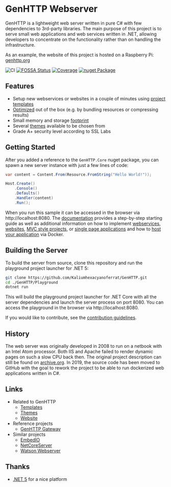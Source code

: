 # GenHTTP Webserver

GenHTTP is a lightweight web server written in pure C# with few dependencies to 3rd-party libraries. The main purpose of this project is to serve small web applications and web services written in .NET, allowing developers to concentrate on the functionality rather than on handling the infrastructure.

As an example, the website of this project is hosted on a Raspberry Pi: [genhttp.org](https://genhttp.org/)

![CI](https://github.com/Kaliumhexacyanoferrat/GenHTTP/workflows/Build/badge.svg) [![FOSSA Status](https://app.fossa.com/api/projects/git%2Bgithub.com%2FKaliumhexacyanoferrat%2FGenHTTP.svg?type=shield)](https://app.fossa.com/projects/git%2Bgithub.com%2FKaliumhexacyanoferrat%2FGenHTTP?ref=badge_shield) [![Coverage](https://sonarcloud.io/api/project_badges/measure?project=GenHTTP&metric=coverage)](https://sonarcloud.io/dashboard?id=GenHTTP) [![nuget Package](https://img.shields.io/nuget/v/GenHTTP.Core.svg)](https://www.nuget.org/packages/GenHTTP.Core/)

## Features

- Setup new webservices or websites in a couple of minutes using [project templates](https://www.nuget.org/packages/GenHTTP.Templates/)
- [Optimized](https://genhttp.org/features) out of the box (e.g. by bundling resources or compressing results)
- Small memory and storage [footprint](https://genhttp.org/features#footprint)
- Several [themes](https://github.com/Kaliumhexacyanoferrat/GenHTTP.Themes) available to be chosen from 
- Grade A+ security level according to SSL Labs

## Getting Started

After you added a reference to the `GenHTTP.Core` nuget package, you can spawn a new server instance with just a few lines of code:

```csharp
var content = Content.From(Resource.FromString("Hello World!"));

Host.Create()
    .Console()
    .Defaults()
    .Handler(content)
    .Run();
```

When you run this sample it can be accessed in the browser via http://localhost:8080. The [documentation](https://genhttp.org/documentation/) provides a step-by-step starting guide as well as additional information on how to implement [webservices](https://genhttp.org/documentation/content/webservices), [websites](https://genhttp.org/documentation/content/websites), [MVC style projects](https://genhttp.org/documentation/content/controllers), or [single page applications](https://genhttp.org/documentation/content/single-page-applications) and how to [host your application](https://genhttp.org/documentation/hosting/) via Docker.

## Building the Server

To build the server from source, clone this repository and run the playground project launcher for .NET 5:

```sh
git clone https://github.com/Kaliumhexacyanoferrat/GenHTTP.git
cd ./GenHTTP/Playground
dotnet run
```

This will build the playground project launcher for .NET Core with all the server dependencies and launch the server process on port 8080. You can access the playground in the browser via http://localhost:8080.

If you would like to contribute, see the [contribution guidelines](https://github.com/Kaliumhexacyanoferrat/GenHTTP/blob/master/CONTRIBUTING.md).

## History

The web server was originally developed in 2008 to run on a netbook with an Intel Atom processor. Both IIS and Apache failed to render dynamic pages on such a slow CPU back then. The original project description can still be found on [archive.org](https://web.archive.org/web/20100706192130/http://gene.homeip.net/GenHTTPWebsite/). In 2019, the source code has been moved to GitHub with the goal to rework the project to be able to run dockerized web applications written in C#.

## Links

- Related to GenHTTP
  - [Templates](https://github.com/Kaliumhexacyanoferrat/GenHTTP.Templates)
  - [Themes](https://github.com/Kaliumhexacyanoferrat/GenHTTP.Themes)
  - [Website](https://github.com/Kaliumhexacyanoferrat/GenHTTP.Website)
- Reference projects
  - [GenHTTP Gateway](https://github.com/Kaliumhexacyanoferrat/GenHTTP.Gateway)
- Similar projects
  - [EmbedIO](https://github.com/unosquare/embedio)
  - [NetCoreServer](https://github.com/chronoxor/NetCoreServer)
  - [Watson Webserver](https://github.com/jchristn/WatsonWebserver)

## Thanks

- [.NET 5](https://github.com/dotnet/core) for a nice platform
